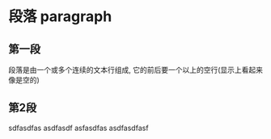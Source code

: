 # 段落 paragraph

## 第一段

段落是由一个或多个连续的文本行组成,
它的前后要一个以上的空行(显示上看起来像是空的)

## 第2段

sdfasdfas
asdfasdf
asfasdfas
asdfasdfasf
